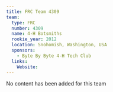 ```yaml
---
title: FRC Team 4309
team:
  type: FRC
  number: 4309
  name: 4-H Botsmiths
  rookie_year: 2012
  location: Snohomish, Washington, USA
  sponsors:
    - Byte By Byte 4-H Tech Club
  links:
    Website: 
---
```

No content has been added for this team